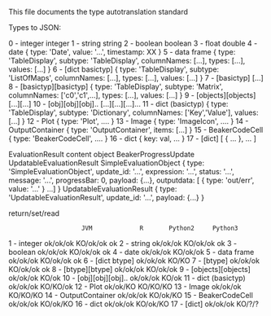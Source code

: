 This file documents the type autotranslation standard


Types to JSON:


0 - integer					integer
1 - string					string
2 - boolean					boolean
3 - float					double
4 - date					{ type: 'Date', value: '...', timestamp: XX }
5 - data frame				{ type: 'TableDisplay', subtype: 'TableDisplay', columnNames: [...], types: [...], values: [...] }
6 - [dict basictyp]			{ type: 'TableDisplay', subtype: 'ListOfMaps', columnNames: [...], types: [...], values: [...] }
7 - [basictyp]				[...]
8 - [basictyp][basictyp]	{ type: 'TableDisplay', subtype: 'Matrix', columnNames: ['c0','c1',...], types: [...], values: [...] }
9 - [objects][objects]		[...][...]
10 - [obj][obj][obj]..		[...][...][...]...
11 - dict (basictyp)		{ type: 'TableDisplay', subtype: 'Dictionary', columnNames: ['Key','Value'], values: [...] }
12 - Plot					{ type: 'Plot', .... }
13 - Image					{ type: 'ImageIcon', .... }
14 - OutputContainer			{ type: 'OutputContainer', items: [...] }
15 - BeakerCodeCell			{ type: 'BeakerCodeCell', .... }
16 - dict					{ key: val, ... }
17 - [dict]					[ { ... }, ... ]



EvaluationResult		content object
BeakerProgressUpdate
UpdatableEvaluationResult
SimpleEvaluationObject	{ type: 'SimpleEvaluationObject', update_id: '...', expression: '...', status: '...', message: '...', progressBar: 0, payload: {...}, outputdata: [ { type: 'out/err', value: '...' } ...] }
UpdatableEvaluationResult	{ type: 'UpdatableEvaluationResult', update_id: '...', payload: {...} }


return/set/read


						JVM				R		Python2		Python3
1 - integer				ok/ok/ok	KO/ok/ok		ok
2 - string				ok/ok/ok	KO/ok/ok		ok
3 - boolean				ok/ok/ok	KO/ok/ok		ok
4 - date				ok/ok/ok	KO/ok/ok
5 - data frame			ok/ok/ok	KO/ok/ok		ok
6 - [dict btype]		ok/ok/ok	KO/KO
7 - [btype]				ok/ok/ok	KO/ok/ok		ok
8 - [btype][btype]		ok/ok/ok	KO/ok/ok
9 - [objects][objects]	ok/ok/ok	KO/ok
10 - [obj][obj][obj]..	ok/ok/ok	KO/ok
11 - dict (basictyp)	ok/ok/ok	KO/KO/ok
12 - Plot				ok/ok/KO	KO/KO/KO
13 - Image				ok/ok/ok	KO/KO/KO
14 - OutputContainer	ok/ok/ok	KO/ok/KO
15 - BeakerCodeCell		ok/ok/ok	KO/ok/KO
16 - dict				ok/ok/ok	KO/ok/KO
17 - [dict]				ok/ok/ok	KO/?/?


